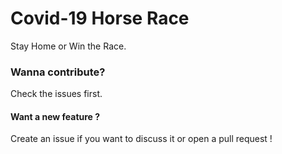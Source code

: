# Covid-19 Horse Race
Stay Home or Win the Race. 

### Wanna contribute?

Check the issues first.

#### Want a new feature ?
Create an issue if you want to discuss it or open a pull request !
